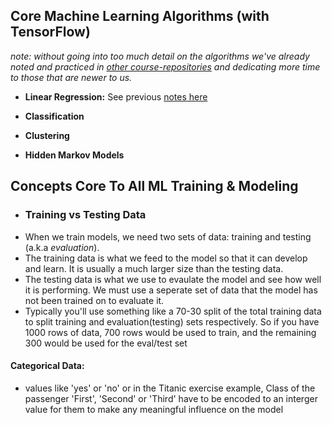 ## Core Machine Learning Algorithms (with TensorFlow)

_note: without going into too much detail on the algorithms we've already noted and practiced in [other course-repositories](https://github.com/stall84/ml-basics-exercises-notes/tree/main/notes) and dedicating more time to those that are newer to us._

- **Linear Regression:** See previous [notes here](https://github.com/stall84/ml-basics-exercises-notes/blob/main/notes/6-simple-linear-regresion.md)

- **Classification**

- **Clustering**

- **Hidden Markov Models**

## Concepts Core To All ML Training & Modeling

- ### Training vs Testing Data
- When we train models, we need two sets of data: training and testing (a.k.a _evaluation_).
- The training data is what we feed to the model so that it can develop and learn. It is usually a much larger size than the testing data.
- The testing data is what we use to evaulate the model and see how well it is performing. We must use a seperate set of data that the model has not been trained on to evaluate it.
- Typically you'll use something like a 70-30 split of the total training data to split training and evaluation(testing) sets respectively. So if you have 1000 rows of data, 700 rows would be used to train, and the remaining 300 would be used for the eval/test set

#### Categorical Data:

- values like 'yes' or 'no' or in the Titanic exercise example, Class of the passenger 'First', 'Second' or 'Third' have to be encoded to an interger value for them to make any meaningful influence on the model
